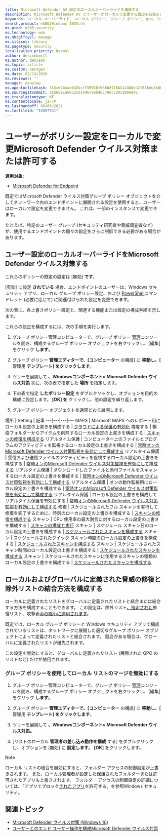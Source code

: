 ```yaml
---
title: Microsoft Defender AV 設定のローカルオーバーライドを構成する
description: Microsoft Defender AV でユーザーがローカルで変更する設定を有効または無効にします。
keywords: ローカル オーバーライド, ローカル ポリシー, グループ ポリシー, gpo, lockdown,merge, lists
search.product: eADQiWindows 10XVcnh
ms.prod: m365-security
ms.technology: mde
ms.mktglfcycl: manage
ms.sitesec: library
ms.pagetype: security
localization_priority: Normal
author: denisebmsft
ms.author: deniseb
ms.topic: article
ms.custom: nextgen
ms.date: 02/13/2020
ms.reviewer: ''
manager: dansimp
ms.openlocfilehash: f83c62b3ae642bcff59910f668d2915bb143b8e42f818eb33d014b5540a8e30a
ms.sourcegitcommit: a1b66e1e80c25d14d67a9b46c79ec7245d88e045
ms.translationtype: MT
ms.contentlocale: ja-JP
ms.lasthandoff: 08/05/2021
ms.locfileid: "53857741"
---
```

# <a name="prevent-or-allow-users-to-locally-modify-microsoft-defender-antivirus-policy-settings"></a>ユーザーがポリシー設定をローカルで変更Microsoft Defender ウイルス対策または許可する


**適用対象:**

- [Microsoft Defender for Endpoint](/microsoft-365/security/defender-endpoint/)

既定ではMicrosoft Defender ウイルス対策グループ ポリシー オブジェクトを介してネットワーク内のエンドポイントに展開される設定を使用すると、ユーザーはローカルで設定を変更できません。 これは、一部のインスタンスで変更できます。

たとえば、特定のユーザー グループ (セキュリティ研究者や脅威調査者など) が、使用するエンドポイントの個々の設定をさらに制御できる必要がある場合があります。

## <a name="configure-local-overrides-for-microsoft-defender-antivirus-settings"></a>ユーザー設定のローカルオーバーライドをMicrosoft Defender ウイルス対策する

これらのポリシーの既定の設定は [無効] **です**。

[有効] に設定 **されている** 場合、エンドポイントのユーザーは、Windows セキュリティ アプリ、ローカル グループ ポリシー設定、および [PowerShell](microsoft-defender-security-center-antivirus.md)コマンドレット (必要に応じて) に関連付けられた設定を変更できます。

次の表に、各上書きポリシー設定と、関連する機能または設定の構成手順を示します。

これらの設定を構成するには、次の手順を実行します。

1. グループ ポリシー管理コンピューターで、グループ ポリシー [管理](/previous-versions/windows/it-pro/windows-server-2008-R2-and-2008/cc731212(v=ws.11))コンソールを開き、構成するグループ ポリシー オブジェクトを右クリックし、[編集] をクリック **します**。

2. グループ ポリシー **管理エディターで、[コンピューター** の構成] に **移動し、[** 管理用 **テンプレート] をクリックします**。

3. ツリーを展開して **、Windowsコンポーネント> Microsoft Defender ウイルス対策** 次に、次の表で指定した **場所** を指定します。

4. 下の表で指定 **したポリシー設定** をダブルクリックし、オプションを目的の構成に設定します。 **[OK] を** クリックし、他の設定を繰り返します。

5. グループ ポリシー オブジェクトを通常どおり展開します。

場所 | Setting | 記事
---|---|---|---
MAPS | Microsoft MAPS へのレポート用にローカル設定の上書きを構成する | [クラウドによる保護の有効化](enable-cloud-protection-microsoft-defender-antivirus.md)
検疫する | 検疫フォルダーからアイテムを削除するローカル設定の上書きを構成する | [スキャンの修復を構成する](configure-remediation-microsoft-defender-antivirus.md)
リアルタイム保護 | コンピューター上のファイルとプログラムのアクティビティを監視するローカル設定の上書きを構成する | [常時オンのMicrosoft Defender ウイルス対策監視を有効にして構成する](configure-real-time-protection-microsoft-defender-antivirus.md)
リアルタイム保護 | 受信および送信ファイルのアクティビティを監視するローカル設定の上書きを構成する | [常時オンのMicrosoft Defender ウイルス対策監視を有効にして構成する](configure-real-time-protection-microsoft-defender-antivirus.md)
リアルタイム保護 | ダウンロードしたファイルと添付ファイルをスキャンするローカル設定の上書きを構成する | [常時オンのMicrosoft Defender ウイルス対策監視を有効にして構成する](configure-real-time-protection-microsoft-defender-antivirus.md)
リアルタイム保護 | オンの動作監視用にローカル設定の上書きを構成する | [常時オンのMicrosoft Defender ウイルス対策監視を有効にして構成する](configure-real-time-protection-microsoft-defender-antivirus.md)
リアルタイム保護 | ローカル設定の上書きを構成してリアルタイム保護を有効にする | [常時オンのMicrosoft Defender ウイルス対策監視を有効にして構成する](configure-real-time-protection-microsoft-defender-antivirus.md)
修復 | スケジュールされたフル スキャンを実行して修復を完了するために、時刻のローカル設定の上書きを構成する | [スキャンの修復を構成する](configure-remediation-microsoft-defender-antivirus.md)
スキャン | CPU 使用率の最大割合に対するローカル設定の上書きを構成する | [スキャンの構成と実行](run-scan-microsoft-defender-antivirus.md)
スキャン | スケジュール スキャン日のローカル設定の上書きを構成する | [スケジュールされたスキャンを構成する](scheduled-catch-up-scans-microsoft-defender-antivirus.md)
スキャン | スケジュールされたクイック スキャン時間のローカル設定の上書きを構成する | [スケジュールされたスキャンを構成する](scheduled-catch-up-scans-microsoft-defender-antivirus.md)
スキャン | スケジュールされたスキャン時間のローカル設定の上書きを構成する | [スケジュールされたスキャンを構成する](scheduled-catch-up-scans-microsoft-defender-antivirus.md)
スキャン | スケジュールされたスキャンに使用するスキャンの種類のローカル設定の上書きを構成する | [スケジュールされたスキャンを構成する](scheduled-catch-up-scans-microsoft-defender-antivirus.md)

<a id="merge-lists"></a>

## <a name="configure-how-locally-and-globally-defined-threat-remediation-and-exclusions-lists-are-merged"></a>ローカルおよびグローバルに定義された脅威の修復と除外リストの結合方法を構成する

ローカルに定義されたリストをグローバルに定義されたリストと結合または結合する方法を構成することもできます。 この設定は、除外リスト[、指定された](configure-exclusions-microsoft-defender-antivirus.md)修復リスト、攻撃表面[](configure-remediation-microsoft-defender-antivirus.md)[の縮小に適用されます](/windows/security/threat-protection/microsoft-defender-atp/attack-surface-reduction)。

既定では、ローカル グループ ポリシーと Windows セキュリティ アプリで構成されているリストは、ネットワークに展開した適切なグループ ポリシー オブジェクトによって定義されたリストと結合されます。 競合がある場合は、グローバルに定義されたリストが優先されます。

この設定を無効にすると、グローバルに定義されたリスト (展開された GPO のリストなど) だけが使用されます。

### <a name="use-group-policy-to-disable-local-list-merging"></a>グループ ポリシーを使用してローカル リストのマージを無効にする

1. グループ ポリシー管理コンピューターで、グループ ポリシー [管理](/previous-versions/windows/it-pro/windows-server-2008-R2-and-2008/cc731212(v=ws.11))コンソールを開き、構成するグループ ポリシー オブジェクトを右クリックし、[編集] をクリック **します**。

2. グループ ポリシー **管理エディターで、[コンピューター** の構成] に **移動し、[** 管理用 **テンプレート] をクリックします**。

3. ツリーを展開して **、Windowsコンポーネント> Microsoft Defender ウイルス対策。**

4. [リストのローカル **管理者の差し込み動作を構成** する] をダブルクリックし、オプションを [無効] に **設定します**。 **[OK]** をクリックします。

> [!NOTE]
> ローカル リストの結合を無効にすると、フォルダー アクセスの制御設定が上書きされます。 また、ローカル管理者が設定した保護されたフォルダーまたは許可されたアプリも上書きされます。 フォルダー アクセスの制御設定の詳細については、「アプリでブロック[されたアプリ](https://support.microsoft.com/help/4046851/windows-10-allow-blocked-app-windows-security)を許可する」を参照Windows セキュリティ。

## <a name="related-topics"></a>関連トピック

- [Microsoft Defender ウイルス対策 (Windows 10)](microsoft-defender-antivirus-in-windows-10.md)
- [ユーザーとのエンド ユーザー操作を構成Microsoft Defender ウイルス対策](configure-end-user-interaction-microsoft-defender-antivirus.md)
